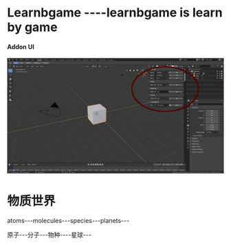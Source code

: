 # Learnbgame ----learnbgame is learn by game

#### Addon UI

![](mDrivEngine/screen_addon.png)

# 物质世界

atoms---molecules---species---planets---

原子---分子---物种----星球---
